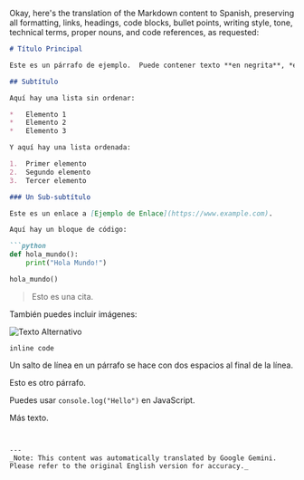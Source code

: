 Okay, here's the translation of the Markdown content to Spanish, preserving all formatting, links, headings, code blocks, bullet points, writing style, tone, technical terms, proper nouns, and code references, as requested:

```markdown
# Título Principal

Este es un párrafo de ejemplo.  Puede contener texto **en negrita**, *en cursiva*, o `en línea de código`.

## Subtítulo

Aquí hay una lista sin ordenar:

*   Elemento 1
*   Elemento 2
*   Elemento 3

Y aquí hay una lista ordenada:

1.  Primer elemento
2.  Segundo elemento
3.  Tercer elemento

### Un Sub-subtítulo

Este es un enlace a [Ejemplo de Enlace](https://www.example.com).

Aquí hay un bloque de código:

```python
def hola_mundo():
    print("Hola Mundo!")

hola_mundo()
```

> Esto es una cita.

También puedes incluir imágenes:

![Texto Alternativo](https://www.example.com/image.png)

`inline code`

Un salto de línea en un párrafo se hace con dos espacios al final de la línea.

Esto es otro párrafo.

Puedes usar `console.log("Hello")` en JavaScript.

Más texto.
```


---
_Note: This content was automatically translated by Google Gemini. Please refer to the original English version for accuracy._